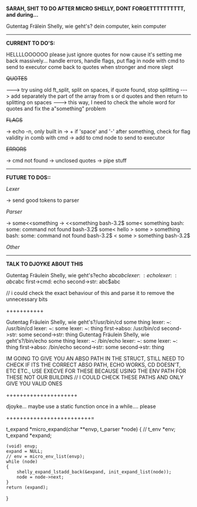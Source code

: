**SARAH, SHIT TO DO AFTER MICRO SHELLY, DONT FORGETTTTTTTTTT, and during...**

Gutentag Frälein Shelly, wie geht's?
dein computer, kein computer

---------------------------------------------------------------------------------
**CURRENT TO DO'S:**

HELLLLOOOOOO
please just ignore quotes for now cause it's setting me back massively...
handle errors, handle flags, put flag in node with cmd to send to executor
come back to quotes when stronger and more slept

~~QUOTES~~

---> try using old ft_split, split on spaces, if quote found, stop splitting
---> add separately the part of the array from s or d quotes and then return to splitting on spaces
---> this way, I need to check the whole word for quotes and fix the a"something" problem


~~FLAGS~~

-> echo -n, only built in
-> + if 'space' and '-' after something, check for flag validity in comb with cmd
-> add to cmd node to send to executor

~~ERRORS~~

-> cmd not found
-> unclosed quotes
-> pipe stuff


---------------------------------------------------------------------------------
**FUTURE TO DOS::**

*Lexer*

-> send good tokens to parser


*Parser*

->	some<<something 
->	<<something
				bash-3.2$ some<<something
				> something
				bash: some: command not found
				bash-3.2$ some<<something
				> hello
				> some
				> something
				bash: some: command not found
				bash-3.2$ <<something
				> some
				> something
				bash-3.2$

*Other*


---------------------------------------------------------------------------------
**TALK TO DJOYKE ABOUT THIS**

Gutentag Fräulein Shelly, wie geht's?echo abc$abc
lexer: 		~: echo
lexer: 		~: abc$abc
first->cmd: echo
second->str: abc$abc 

// i could check the exact behaviour of this and parse it to remove the unnecessary bits

+++++++++++

Gutentag Fräulein Shelly, wie geht's?/usr/bin/cd some thing
lexer: 		~: /usr/bin/cd
lexer: 		~: some
lexer: 		~: thing
first->abso: /usr/bin/cd
second->str: some
second->str: thing
Gutentag Fräulein Shelly, wie geht's?/bin/echo some thing
lexer: 		~: /bin/echo
lexer: 		~: some
lexer: 		~: thing
first->abso: /bin/echo
second->str: some
second->str: thing

IM GOING TO GIVE YOU AN ABSO PATH IN THE STRUCT, STILL NEED TO CHECK IF ITS THE CORRECT 
ABSO PATH, ECHO WORKS, CD DOESN'T, ETC ETC., USE EXECVE FOR THESE BECAUSE USING
THE ENV PATH FOR THESE NOT OUR BUILDINS
// I COULD CHECK THESE PATHS AND ONLY GIVE YOU VALID ONES

+++++++++++++++++++++

djoyke... maybe use a static function once in a while.... please

+++++++++++++++++++++++++=


t_expand	*micro_expand(char **envp, t_parser *node)
{
	// t_env	    *env;
    t_expand    *expand;

    (void) envp;
	expand = NULL;
	// env = micro_env_list(envp);
	while (node)
	{
        shelly_expand_lstadd_back(&expand, init_expand_list(node));
		node = node->next;
	}
	return (expand);
}


